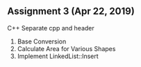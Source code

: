 ## Assignment 3 (Apr 22, 2019)
C++ Separate cpp and header

1. Base Conversion
2. Calculate Area for Various Shapes
3. Implement LinkedList::Insert
